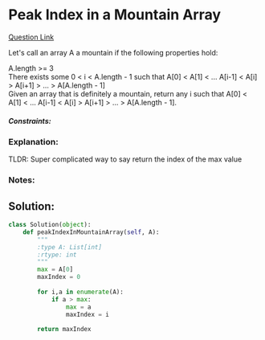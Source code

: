 # Peak Index in a Mountain Array

[Question Link](https://leetcode.com/problems/peak-index-in-a-mountain-array/)  

Let's call an array A a mountain if the following properties hold:  

A.length >= 3  
There exists some 0 < i < A.length - 1 such that A[0] < A[1] < ... A[i-1] < A[i] > A[i+1] > ... > A[A.length - 1]  
Given an array that is definitely a mountain, return any i such that A[0] < A[1] < ... A[i-1] < A[i] > A[i+1] > ... > A[A.length - 1].  




##### Constraints:

### Explanation:
TLDR: Super complicated way to say return the index of the max value

### Notes:


## Solution:
```Python
class Solution(object):
    def peakIndexInMountainArray(self, A):
        """
        :type A: List[int]
        :rtype: int
        """
        max = A[0]
        maxIndex = 0
        
        for i,a in enumerate(A):
            if a > max:
                max = a
                maxIndex = i
                
        return maxIndex
```